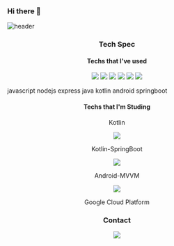 ### Hi there 👋

<!--
**Jingeun-Cho/Jingeun-Cho** is a ✨ _special_ ✨ repository because its `README.md` (this file) appears on your GitHub profile.

Here are some ideas to get you started:

- 🔭 I’m currently working on ...
- 🌱 I’m currently learning ...
- 👯 I’m looking to collaborate on ...
- 🤔 I’m looking for help with ...
- 💬 Ask me about ...
- 📫 How to reach me: ...
- 😄 Pronouns: ...
- ⚡ Fun fact: ...
-->

![header](https://capsule-render.vercel.app/api?type=waving&color=auto&height=500&section=header&text=Jingeun%20Cho&fontSize=80&fontColor=ffffff)



<h3 align="center">Tech Spec</h3>
<h4 align="center">Techs that I've used</h4> 

<p align="center">
<img src="https://img.shields.io/badge/Javascript-F7DF1E?style=for-the-badge&logoColor=white&logo=javascript">
<img src="https://img.shields.io/badge/Kotlin-7F52FF?style=for-the-badge&logoColor=white&logo=kotlin">
<img src="https://img.shields.io/badge/Android_Kotlin-3DDC84?style=for-the-badge&logoColor=white&logo=android">
<img src="https://img.shields.io/badge/SpringBoot_Kotlin-6DB33F?style=for-the-badge&logoColor=white&logo=springboot">
<img src="https://img.shields.io/badge/Node.js-339933?style=for-the-badge&logoColor=white&logo=node.js">
<img src="https://img.shields.io/badge/Express.js-339933?style=for-the-badge&logoColor=white&logo=node.js">
</p>
javascript nodejs express java kotlin android springboot 

 <h4 align="center">Techs that I'm Studing</h4>
<div>
<p align="center><img src="https://img.shields.io/badge/Kotlin-7F52FF?style=for-the-badge&logoColor=white&logo=kotlin"></p>
<p align="center">Kotlin</p>
<p align="center"><img src="https://img.shields.io/badge/SpringBoot_Kotlin-6DB33F?style=for-the-badge&logoColor=white&logo=springboot"></p>
<p align="center">Kotlin-SpringBoot</p>
<p align="center"><img src="https://img.shields.io/badge/Android_MVVM-3DDC84?style=for-the-badge&logoColor=white&logo=android"></p>
<p align="center">Android-MVVM</p>
                 
<p align="center"><img src="https://img.shields.io/badge/Google_Cloud_Platform-4285F4?style=for-the-badge&logoColor=white&logo=google cloud"></p>
<p align="center">Google Cloud Platform</p>
                 
               
</div>

<h3 align="center">Contact</h3>
<p align="center"><a href="mailto:ldh123mwe@gmail.com"> <img src="https://img.shields.io/badge/Gmail-EA4335?style=for-the-badge&logoColor=white&logo=gmail"></a></p>







[//]: # (These are reference links used in the body of this note and get stripped out when the markdown processor does its job. There is no need to format nicely because it shouldn't be seen. Thanks SO - http://stackoverflow.com/questions/4823468/store-comments-in-markdown-syntax)

   [dill]: <https://github.com/joemccann/dillinger>
   [git-repo-url]: <https://github.com/joemccann/dillinger.git>
   [john gruber]: <http://daringfireball.net>
   [df1]: <http://daringfireball.net/projects/markdown/>
   [markdown-it]: <https://github.com/markdown-it/markdown-it>
   [Ace Editor]: <http://ace.ajax.org>
   [node.js]: <http://nodejs.org>
   [Twitter Bootstrap]: <http://twitter.github.com/bootstrap/>
   [jQuery]: <http://jquery.com>
   [@tjholowaychuk]: <http://twitter.com/tjholowaychuk>
   [express]: <http://expressjs.com>
   [AngularJS]: <http://angularjs.org>
   [Gulp]: <http://gulpjs.com>

   [PlDb]: <https://github.com/joemccann/dillinger/tree/master/plugins/dropbox/README.md>
   [PlGh]: <https://github.com/joemccann/dillinger/tree/master/plugins/github/README.md>
   [PlGd]: <https://github.com/joemccann/dillinger/tree/master/plugins/googledrive/README.md>
   [PlOd]: <https://github.com/joemccann/dillinger/tree/master/plugins/onedrive/README.md>
   [PlMe]: <https://github.com/joemccann/dillinger/tree/master/plugins/medium/README.md>
   [PlGa]: <https://github.com/RahulHP/dillinger/blob/master/plugins/googleanalytics/README.md>
